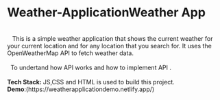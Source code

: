 # Weather-ApplicationWeather App
<br>
&nbsp; &nbsp;This is a simple weather application that shows the current weather for your current location and for any location that you search for. It uses the OpenWeatherMap API to fetch weather data.
<br>
<br>
 &nbsp; To undertand how API works and how to implement API .
 <br>
 <br>
 <b>Tech Stack: </b>JS,CSS and HTML is used to build this project.
 
 <br>
<b>Demo</b>:(https://weatherapplicationdemo.netlify.app/)
